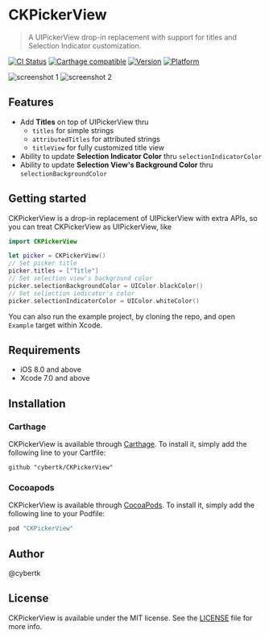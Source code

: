 # CKPickerView

> A UIPickerView drop-in replacement with support for titles and Selection Indicator customization.

[![CI Status](http://img.shields.io/travis/cybertk/CKPickerView.svg?style=flat)](https://travis-ci.org/cybertk/CKPickerView)
[![Carthage compatible](https://img.shields.io/badge/Carthage-compatible-4BC51D.svg?style=flat)](https://github.com/Carthage/Carthage)
[![Version](https://img.shields.io/cocoapods/v/CKPickerView.svg?style=flat)](http://cocoapods.org/pods/CKPickerView)
[![Platform](https://img.shields.io/cocoapods/p/CKPickerView.svg?style=flat)](http://cocoapods.org/pods/CKPickerView)

![screenshot 1](https://cloud.githubusercontent.com/assets/455809/9780931/41d37bec-57c1-11e5-8269-d9c34983f3a1.png)
![screenshot 2](https://cloud.githubusercontent.com/assets/455809/9780934/5074bcf6-57c1-11e5-982f-0c9f8ef37283.png)

## Features

- Add **Titles** on top of UIPickerView thru
    - `titles` for simple strings
    - `attributedTitles` for attributed strings
    - `titleView` for fully customized title view
- Ability to update **Selection Indicator Color** thru `selectionIndicatorColor`
- Ability to update **Selection View's Background Color** thru `selectionBackgroundColor`

## Getting started

CKPickerView is a drop-in replacement of UIPickerView with extra APIs, so you can treat CKPickerView as UIPickerView, like

```swift
import CKPickerView

let picker = CKPickerView()
// Set picker title
picker.titles = ["Title"]
// Set selection view's background color
picker.selectionBackgroundColor = UIColor.blackColor()
// Set seliection indicator's color
picker.selectionIndicatorColor = UIColor.whiteColor()
```

You can also run the example project, by cloning the repo, and open `Example` target within Xcode.

## Requirements

- iOS 8.0 and above
- Xcode 7.0 and above

## Installation

### Carthage

CKPickerView is available through [Carthage](https://github.com/carthage/carthage). To install it, simply add the following line to your Cartfile:

```
github "cybertk/CKPickerView"
```

### Cocoapods

CKPickerView is available through [CocoaPods](http://cocoapods.org). To install
it, simply add the following line to your Podfile:

```ruby
pod "CKPickerView"
```

## Author

@cybertk

## License

CKPickerView is available under the MIT license. See the [LICENSE](LICENSE) file for more info.

